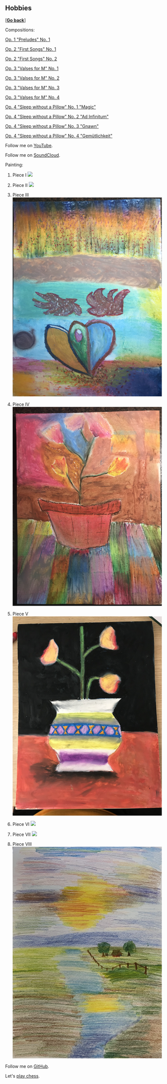 ## Hobbies

\[[__Go back__](https://kagsimsek.github.io)\]

Compositions:

[Op. 1 "Preludes" No. 1](https://youtu.be/-ZByj-huV6g)

[Op. 2 "First Songs" No. 1](https://youtu.be/gq1tjsipeEs)

[Op. 2 "First Songs" No. 2](https://youtu.be/t15oFLvqEhk)

[Op. 3 "Valses for M" No. 1](https://youtu.be/dFOjV-_9hEY)

[Op. 3 "Valses for M" No. 2](https://youtu.be/SUrrblUNAP0)

[Op. 3 "Valses for M" No. 3](https://youtu.be/-hoTo_rcclw)

[Op. 3 "Valses for M" No. 4](https://youtu.be/Yt47mBAHQyk)

[Op. 4 "Sleep without a Pillow" No. 1 "Magic"](https://youtu.be/8MHF4ypmXWA)

[Op. 4 "Sleep without a Pillow" No. 2 "Ad Infinitum"](https://youtu.be/8xjI1-Kbe54)

[Op. 4 "Sleep without a Pillow" No. 3 "Gnawn"](https://youtu.be/Jyh-Q-hpT4Y)

[Op. 4 "Sleep without a Pillow" No. 4 "Gemütlichkeit"](https://youtu.be/p_JRFiuU0MM)

Follow me on [YouTube](https://www.youtube.com/channel/UCZyXHA37ucmJQfbALDMd5vQ).

Follow me on [SoundCloud](https://soundcloud.com/kagsimsek).

Painting:

1. Piece I
![](./files/img/painting/001.jpg)

2. Piece II
![](./files/img/painting/002.jpg)

3. Piece III
![](./files/img/painting/003.jpg)

4. Piece IV
![](./files/img/painting/004.jpg)

5. Piece V
![](./files/img/painting/005.jpg)

6. Piece VI
![](./files/img/painting/006.jpg)

7. Piece VII
![](./files/img/painting/007.jpg)

8. Piece VIII
![](./files/img/painting/008.jpg)

Follow me on [GitHub](https://github.com/kagsimsek).

Let's [play chess](https://lichess.org/@/heppier).
